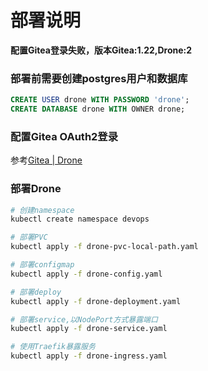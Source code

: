 # 部署说明

**配置Gitea登录失败，版本Gitea:1.22,Drone:2**

### 部署前需要创建postgres用户和数据库

```sql
CREATE USER drone WITH PASSWORD 'drone';
CREATE DATABASE drone WITH OWNER drone;
```

### 配置Gitea OAuth2登录

参考[Gitea | Drone](https://docs.drone.io/server/provider/gitea/)

### 部署Drone

```bash
# 创建namespace
kubectl create namespace devops

# 部署PVC
kubectl apply -f drone-pvc-local-path.yaml 

# 部署configmap
kubectl apply -f drone-config.yaml

# 部署deploy
kubectl apply -f drone-deployment.yaml

# 部署service,以NodePort方式暴露端口
kubectl apply -f drone-service.yaml

# 使用Traefik暴露服务
kubectl	apply -f drone-ingress.yaml
```